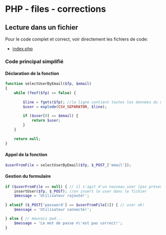 
# PHP - files - corrections

## Lecture dans un fichier

Pour le code complet et correct, voir directement les fichiers de code: 
 - [index.php](./index.php)

### Code principal simplifié

#### Déclaration de la fonction

```php
function selectUserByEmail($fp, $email)
{       
    while (feof($fp) == false) {
        
        $line = fgets($fp); //la ligne contient toutes les données du user séparées par un ";"
        $user = explode(CSV_SEPARATOR, $line);
        
        if ($user[0] == $email) {
            return $user;
        }
    }
    
    return null;
}
```

#### Appel de la fonction

```php
$userFromFile = selectUserByEmail($fp, $_POST_['email']);
```

#### Gestion du formulaire

```php
if ($userFromFile == null) { // il s'agit d'un nouveau user (pas présent dans le fichier)
    insertUser($fp, $_POST); //on insert le user dans le fichier
    $message = 'Utilisateur rajouté!';
    
} elseif ($_POST['password'] == $userFromFile[1]) { // user ok!
    $message = 'Utilisateur connecté!';

} else { // mauvais pwd...
    $message = 'Le mot de passe n\'est pas correct!';
}
```

